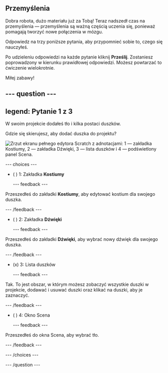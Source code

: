 ## Przemyślenia

Dobra robota, dużo materiału już za Tobą! Teraz nadszedł czas na przemyślenia — przemyślenia są ważną częścią uczenia się, ponieważ pomagają tworzyć nowe połączenia w mózgu.

Odpowiedz na trzy poniższe pytania, aby przypomnieć sobie to, czego się nauczyłeś.

Po udzieleniu odpowiedzi na każde pytanie kliknij **Prześlij**. Zostaniesz poprowadzony w kierunku prawidłowej odpowiedzi. Możesz powtarzać to ćwiczenie wielokrotnie.

Miłej zabawy!

--- question ---
---
legend: Pytanie 1 z 3
---

W swoim projekcie dodałeś tło i kilka postaci duszków.

Gdzie się skierujesz, aby dodać duszka do projektu?

![Zrzut ekranu pełnego edytora Scratch z adnotacjami: 1 — zakładka Kostiumy, 2 — zakładka Dźwięki, 3 — lista duszków i 4 — podświetlony panel Scena.](images/question1.png)

--- choices ---

- ( ) 1: Zakładka **Kostiumy**

  --- feedback ---

Przeszedłeś do zakładki **Kostiumy**, aby edytować kostium dla swojego duszka.

  --- /feedback ---

- ( ) 2: Zakładka **Dźwięki**

  --- feedback ---

Przeszedłeś do zakładki **Dźwięki**, aby wybrać nowy dźwięk dla swojego duszka.

  --- /feedback ---

- (x) 3: Lista duszków

  --- feedback ---

Tak. To jest obszar, w którym możesz zobaczyć wszystkie duszki w projekcie, dodawać i usuwać duszki oraz klikać na duszki, aby je zaznaczyć.

  --- /feedback ---

- ( ) 4: Okno Scena

  --- feedback ---

Przeszedłeś do okna Scena, aby wybrać tło.

  --- /feedback ---

--- /choices ---

--- /question ---
